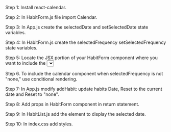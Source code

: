 Step 1: Install react-calendar.

Step 2: In HabitForm.js file import Calendar.

Step 3: In App.js create the selectedDate
and setSelectedDate state variables.

Step 4: In HabitForm.js create the
selectedFrequency setSelectedFrequency
state variables.

Step 5: Locate the JSX portion of your
HabitForm component where you want to include
the <select> element for selecting frequency.

Step 6. To include the calendar component
when selectedFrequency is not "none," 
use conditional rendering. 

Step 7: In App.js modify addHabit: update
habits Date, Reset to the current date
and Reset to "none".

Step 8: Add props in HabitForm component
in return statement.

Step 9: In HabitList.js add the <span>
element to display the selected date.

Step 10: In index.css add styles.
